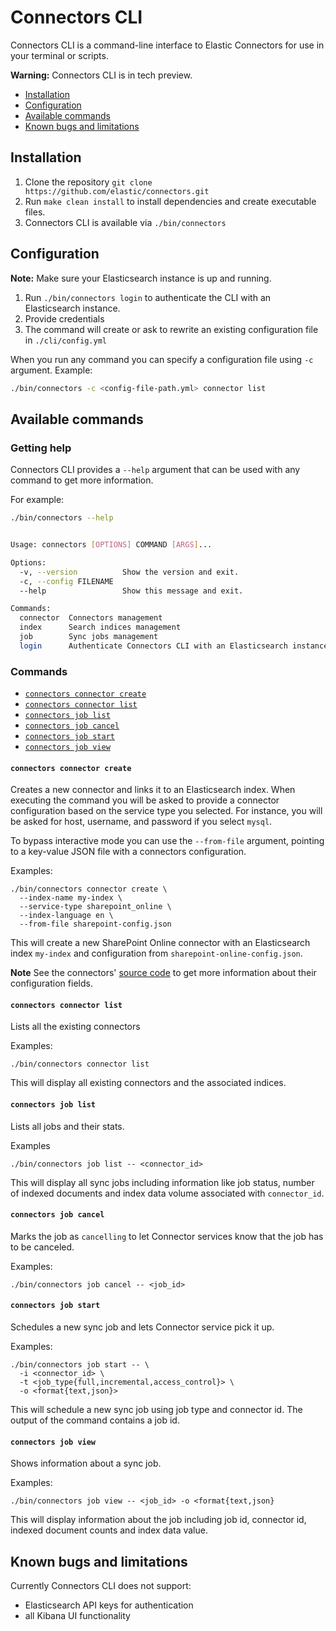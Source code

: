 # Connectors CLI

Connectors CLI is a command-line interface to Elastic Connectors for use in your terminal or scripts.

**Warning:**
Connectors CLI is in tech preview.

- [Installation](#installation)
- [Configuration](#configuration)
- [Available commands](#available-commands)
- [Known bugs and limitations](#known-bugs-and-limitations)

## Installation
1. Clone the repository `git clone https://github.com/elastic/connectors.git`
2. Run `make clean install` to install dependencies and create executable files.
3. Connectors CLI is available via `./bin/connectors`

## Configuration
**Note:** Make sure your Elasticsearch instance is up and running.

1. Run `./bin/connectors login` to authenticate the CLI with an Elasticsearch instance.
2. Provide credentials
3. The command will create or ask to rewrite an existing configuration file in `./cli/config.yml`

When you run any command you can specify a configuration file using `-c` argument.
Example:

```bash
./bin/connectors -c <config-file-path.yml> connector list
```

## Available commands
### Getting help
Connectors CLI provides a `--help` argument that can be used with any command to get more information.

For example:
```bash
./bin/connectors --help


Usage: connectors [OPTIONS] COMMAND [ARGS]...

Options:
  -v, --version          Show the version and exit.
  -c, --config FILENAME
  --help                 Show this message and exit.

Commands:
  connector  Connectors management
  index      Search indices management
  job        Sync jobs management
  login      Authenticate Connectors CLI with an Elasticsearch instance
```

### Commands

 - [`connectors connector create`](#connectors-connector-create)
 - [`connectors connector list`](#connectors-connector-list)
 - [`connectors job list`](#connectors-job-list)
 - [`connectors job cancel`](#connectors-job-cancel)
 - [`connectors job start`](#connectors-job-start)
 - [`connectors job view`](#connectors-job-view)

#### `connectors connector create`

Creates a new connector and links it to an Elasticsearch index. When executing the command you will be asked to provide a connector configuration based on the service type you selected. For instance, you will be asked for host, username, and password if you select `mysql`.

To bypass interactive mode you can use the `--from-file` argument, pointing to a key-value JSON file with a connectors configuration.

Examples:

```console
./bin/connectors connector create \
  --index-name my-index \
  --service-type sharepoint_online \
  --index-language en \
  --from-file sharepoint-config.json
```

This will create a new SharePoint Online connector with an Elasticsearch index `my-index` and configuration from `sharepoint-online-config.json`.

**Note**
See the connectors' [source code](../connectors/sources) to get more information about their configuration fields.

#### `connectors connector list`

Lists all the existing connectors

Examples:

```console
./bin/connectors connector list
```

This will display all existing connectors and the associated indices.

#### `connectors job list`
Lists all jobs and their stats.

Examples
```console
./bin/connectors job list -- <connector_id>
```

This will display all sync jobs including information like job status, number of indexed documents and index data volume associated with `connector_id`.

#### `connectors job cancel`
Marks the job as `cancelling` to let Connector services know that the job has to be canceled.

Examples:

```console
./bin/connectors job cancel -- <job_id>
```

#### `connectors job start`
Schedules a new sync job and lets Connector service pick it up.

Examples:

```console
./bin/connectors job start -- \
  -i <connector_id> \
  -t <job_type{full,incremental,access_control}> \
  -o <format{text,json}>
```

This will schedule a new sync job using job type and connector id. The output of the command contains a job id.

#### `connectors job view`
Shows information about a sync job.

Examples:

```console
./bin/connectors job view -- <job_id> -o <format{text,json}
```

This will display information about the job including job id, connector id, indexed document counts and index data value.

## Known bugs and limitations

Currently Connectors CLI does not support:

* Elasticsearch API keys for authentication
* all Kibana UI functionality

